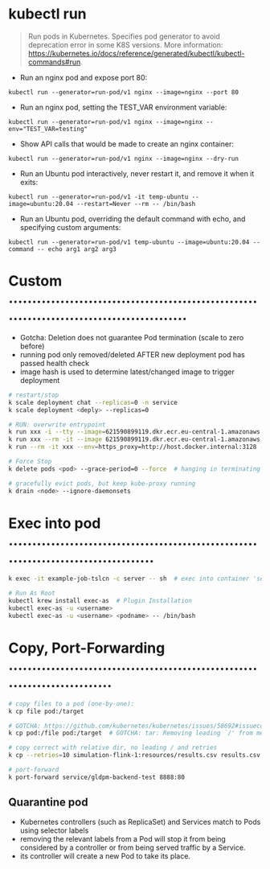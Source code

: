 # kubectl run

> Run pods in Kubernetes. Specifies pod generator to avoid deprecation error in some K8S versions.
> More information: <https://kubernetes.io/docs/reference/generated/kubectl/kubectl-commands#run>.

- Run an nginx pod and expose port 80:

`kubectl run --generator=run-pod/v1 nginx --image=nginx --port 80`

- Run an nginx pod, setting the TEST_VAR environment variable:

`kubectl run --generator=run-pod/v1 nginx --image=nginx --env="TEST_VAR=testing"`

- Show API calls that would be made to create an nginx container:

`kubectl run --generator=run-pod/v1 nginx --image=nginx --dry-run`

- Run an Ubuntu pod interactively, never restart it, and remove it when it exits:

`kubectl run --generator=run-pod/v1 -it temp-ubuntu --image=ubuntu:20.04 --restart=Never --rm -- /bin/bash`

- Run an Ubuntu pod, overriding the default command with echo, and specifying custom arguments:

`kubectl run --generator=run-pod/v1 temp-ubuntu --image=ubuntu:20.04 --command -- echo arg1 arg2 arg3`


# Custom ...........................................................................................
- Gotcha: Deletion does not guarantee Pod termination (scale to zero before)
- running pod only removed/deleted AFTER new deployment pod has passed health check
- image hash is used to determine latest/changed image to trigger deployment
```bash
# restart/stop
k scale deployment chat --replicas=0 -n service
k scale deployment <deply> --replicas=0

# RUN: overwrite entrypoint
k run xxx -i --tty --image=621590899119.dkr.ecr.eu-central-1.amazonaws.com/e4m/gldpm/e4m:a8b9b1577415fa67cf18613f37211baee8d8016d --env="RUN_ENV=local" --command -- /bin/sh
k run xxx --rm -it --image 621590899119.dkr.ecr.eu-central-1.amazonaws.com/e4m/powerpool/powerpool-backend:pp-spike-simulator --env="AWS_ACCESS_KEY_ID=AKIAZBONUNGXSPPLMPNN" --env="AWS_SECRET_ACCESS_KEY=${AWS_SECRET_ACCESS_KEY}" --command -- /bin/bash
k run --rm -it xxx --env=https_proxy=http://host.docker.internal:3128 --env=http_proxy=http://host.docker.internal:3128 --image alpine:3.11 -- sh

# Force Stop
k delete pods <pod> --grace-period=0 --force  # hanging in terminating

# gracefully evict pods, but keep kube-proxy running
k drain <node> --ignore-daemonsets
```
# Exec into pod ....................................................................................
```bash
k exec -it example-job-tslcn -c server -- sh  # exec into container 'server'

# Run As Root
kubectl krew install exec-as  # Plugin Installation
kubectl exec-as -u <username>
kubectl exec-as -u <username> <podname> -- /bin/bash
```

# Copy, Port-Forwarding ...........................................................................
```bash
# copy files to a pod (one-by-one):
k cp file pod:/target

# GOTCHA: https://github.com/kubernetes/kubernetes/issues/58692#issuecomment-395957776
k cp pod:/file pod:/target  # GOTCHA: tar: Removing leading `/' from member names

# copy correct with relative dir, no leading / and retries
k cp --retries=10 simulation-flink-1:resources/results.csv results.csv

# port-forward
k port-forward service/gldpm-backend-test 8888:80
```
## Quarantine pod
- Kubernetes controllers (such as ReplicaSet) and Services match to Pods using selector labels
- removing the relevant labels from a Pod will stop it from being considered by a controller or from being served traffic by a Service.
- its controller will create a new Pod to take its place.
